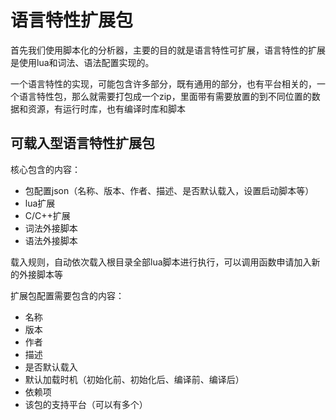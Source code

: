 语言特性扩展包
=============

首先我们使用脚本化的分析器，主要的目的就是语言特性可扩展，语言特性的扩展是使用lua和词法、语法配置实现的。

一个语言特性的实现，可能包含许多部分，既有通用的部分，也有平台相关的，一个语言特性包，那么就需要打包成一个zip，里面带有需要放置的到不同位置的数据和资源，有运行时库，也有编译时库和脚本

## 可载入型语言特性扩展包

核心包含的内容：

- 包配置json（名称、版本、作者、描述、是否默认载入，设置启动脚本等）
- lua扩展
- C/C++扩展
- 词法外接脚本
- 语法外接脚本

载入规则，自动依次载入根目录全部lua脚本进行执行，可以调用函数申请加入新的外接脚本等

扩展包配置需要包含的内容：

- 名称
- 版本
- 作者
- 描述
- 是否默认载入
- 默认加载时机（初始化前、初始化后、编译前、编译后）
- 依赖项
- 该包的支持平台（可以有多个）

